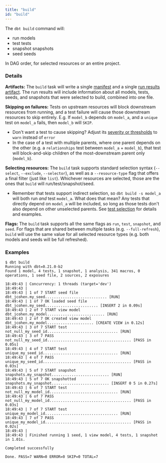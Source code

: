 ```yaml
---
title: "build"
id: "build"
---
```


The `dbt build` command will:
- run models
- test tests
- snapshot snapshots
- seed seeds

In DAG order, for selected resources or an entire project.

### Details

**Artifacts:** The `build` task will write a single [manifest](/reference/artifacts/manifest-json) and a single [run results artifact](/reference/artifacts/run-results-json). The run results will include information about all models, tests, seeds, and snapshots that were selected to build, combined into one file.

**Skipping on failures:** Tests on upstream resources will block downstream resources from running, and a test failure will cause those downstream resources to skip entirely. E.g. If `model_b` depends on `model_a`, and a `unique` test on `model_a` fails, then `model_b` will `SKIP`.
- Don't want a test to cause skipping? Adjust its [severity or thresholds](/reference/resource-configs/severity) to `warn` instead of `error`
- In the case of a test with multiple parents, where one parent depends on the other (e.g. a `relationships` test between `model_a` + `model_b`), that test will block-and-skip children of the most-downstream parent only (`model_b`).

**Selecting resources:** The `build` task supports standard selection syntax (`--select`, `--exclude`, `--selector`), as well as a `--resource-type` flag that offers a final filter (just like `list`). Whichever resources are selected, those are the ones that `build` will run/test/snapshot/seed.
- Remember that tests support indirect selection, so `dbt build -s model_a` will both run _and_ test `model_a`. What does that mean? Any tests that directly depend on `model_a` will be included, so long as those tests don't also depend on other unselected parents. See [test selection](/reference/node-selection/test-selection-examples) for details and examples.

**Flags:** The `build` task supports all the same flags as `run`, `test`, `snapshot`, and `seed`. For flags that are shared between multiple tasks (e.g. `--full-refresh`), `build` will use the same value for all selected resource types (e.g. both models and seeds will be full refreshed).

### Examples

```
$ dbt build
Running with dbt=0.21.0-b2
Found 1 model, 4 tests, 1 snapshot, 1 analysis, 341 macros, 0 operations, 1 seed file, 2 sources, 2 exposures

18:49:43 | Concurrency: 1 threads (target='dev')
18:49:43 |
18:49:43 | 1 of 7 START seed file dbt_jcohen.my_seed............................ [RUN]
18:49:43 | 1 of 7 OK loaded seed file dbt_jcohen.my_seed........................ [INSERT 2 in 0.09s]
18:49:43 | 2 of 7 START view model dbt_jcohen.my_model.......................... [RUN]
18:49:43 | 2 of 7 OK created view model dbt_jcohen.my_model..................... [CREATE VIEW in 0.12s]
18:49:43 | 3 of 7 START test not_null_my_seed_id................................ [RUN]
18:49:43 | 3 of 7 PASS not_null_my_seed_id...................................... [PASS in 0.05s]
18:49:43 | 4 of 7 START test unique_my_seed_id.................................. [RUN]
18:49:43 | 4 of 7 PASS unique_my_seed_id........................................ [PASS in 0.03s]
18:49:43 | 5 of 7 START snapshot snapshots.my_snapshot.......................... [RUN]
18:49:43 | 5 of 7 OK snapshotted snapshots.my_snapshot.......................... [INSERT 0 5 in 0.27s]
18:49:43 | 6 of 7 START test not_null_my_model_id............................... [RUN]
18:49:43 | 6 of 7 PASS not_null_my_model_id..................................... [PASS in 0.03s]
18:49:43 | 7 of 7 START test unique_my_model_id................................. [RUN]
18:49:43 | 7 of 7 PASS unique_my_model_id....................................... [PASS in 0.02s]
18:49:43 |
18:49:43 | Finished running 1 seed, 1 view model, 4 tests, 1 snapshot in 1.01s.

Completed successfully

Done. PASS=7 WARN=0 ERROR=0 SKIP=0 TOTAL=7
```
